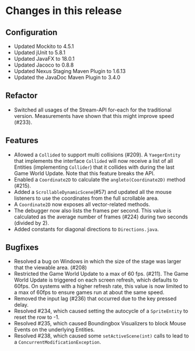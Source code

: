 # Changes in this release

## Configuration

* Updated Mockito to 4.5.1
* Updated jUnit to 5.8.1
* Updated JavaFX to 18.0.1
* Updated Jacoco to 0.8.8
* Updated Nexus Staging Maven Plugin to 1.6.13
* Updated the JavaDoc Maven Plugin to 3.4.0

## Refactor

* Switched all usages of the Stream-API for-each for the traditional version.
  Measurements have shown that this might improve speed (#233).

## Features

* Allowed a `Collided` to support multi collisions (#209). A `YaegerEntity`
  that implements the interface `Collided` will now receive a list of all
  Entities (implementing `Collider`) that it collides with during the last Game
  World Update. Note that this feature breaks the API.
* Enabled a  `Coordinate2D` to calculate the `angleto(Coordinate2D)` method
  (#215).
* Added a `ScrollableDynamicScene`(#57) and updated all the mouse listeners to
  use the coordinates from the full scrollable area.
* A `Coordinate2D` now exposes all vector-related methods.
* The debugger now also lists the frames per second. This value is
  calculated as the average number of frames (#224) during two seconds
  (divided by 2).
* Added constants for diagonal directions to `Directions.java`.

## Bugfixes

* Resolved a bug on Windows in which the size of the stage was larger that the
  viewable area. (#208)
* Restricted the Game World Update to a max of 60 fps. (#211). The Game
  World Update is triggered on each screen refresh, which defaults to 60fps.
  On systems with a higher refresh rate, this value is now limited to a max of
  60fps to ensure games run at about the same speed.
* Removed the input lag (#236) that occurred due to the key pressed delay.
* Resolved #234, which caused setting the autocycle of a `SpriteEntity` to
  reset the row to -1.
* Resolved #235, which caused Boundingbox Visualizers to block Mouse Events
  on the underlying Entities.
* Resolved #238, which caused some `setActiveScene(int)` calls to lead to a
  `ConcurrentModificationException`.
